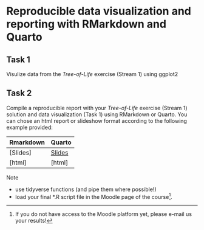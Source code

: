 # Reproducible data visualization and reporting with RMarkdown and Quarto

## Task 1
Visulize data from the *Tree-of-Life* exercise (Stream 1) using ggplot2

## Task 2
Compile a reproducible report with your *Tree-of-Life* exercise (Stream 1) solution and data visualization (Task 1) using RMarkdown or Quarto. You can chose an html report or slideshow format according to the following example provided:

| **Rmarkdown** | **Quarto** |
| --------------|  -------   |
| [Slides]  | [Slides](https://mchialva.github.io/PhDToolbox2024/Exercises/Reports/Quarto/Quarto_presentation.html)    |
| [html] | [html]     |



> [!NOTE]
> - use tidyverse functions (and pipe them where possible!)
> - load your final *.R script file in the Moodle page of the course[^1].

[^1]: If you do not have access to the Moodle platform yet, please e-mail us your results!

